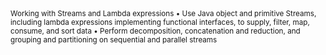 <sub>
Working with Streams and Lambda expressions
•	Use Java object and primitive Streams, including lambda expressions implementing functional interfaces, to supply, filter, map, consume, and sort data
•	Perform decomposition, concatenation and reduction, and grouping and partitioning on sequential and parallel streams

</sub>